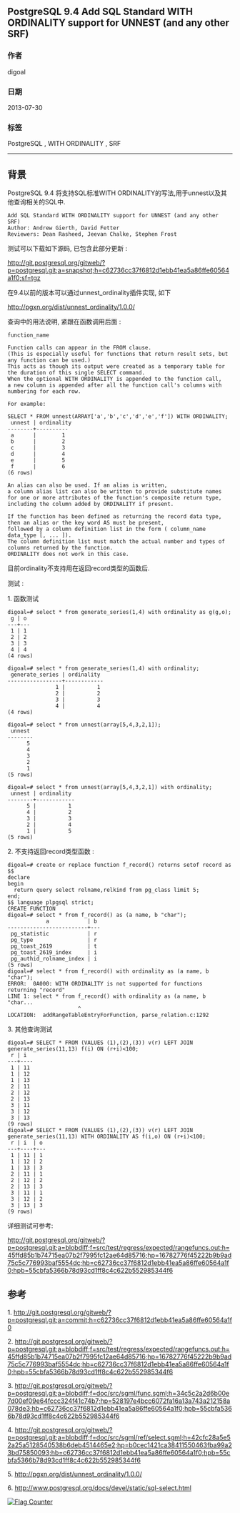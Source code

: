 ## PostgreSQL 9.4 Add SQL Standard WITH ORDINALITY support for UNNEST (and any other SRF)  
                                                            
### 作者                                                               
digoal                                                       
                                                        
### 日期                                                                                                                           
2013-07-30                                                     
                                                           
### 标签                                                        
PostgreSQL , WITH ORDINALITY , SRF     
                                                                                                                              
----                                                                                                                        
                                                                                                                                 
## 背景       
PostgreSQL 9.4 将支持SQL标准WITH ORDINALITY的写法,用于unnest以及其他查询相关的SQL中.  
  
```  
Add SQL Standard WITH ORDINALITY support for UNNEST (and any other SRF)  
Author: Andrew Gierth, David Fetter  
Reviewers: Dean Rasheed, Jeevan Chalke, Stephen Frost  
```  
  
测试可以下载如下源码, 已包含此部分更新 :   
  
http://git.postgresql.org/gitweb/?p=postgresql.git;a=snapshot;h=c62736cc37f6812d1ebb41ea5a86ffe60564a1f0;sf=tgz  
  
在9.4以前的版本可以通过unnest_ordinality插件实现, 如下  
  
http://pgxn.org/dist/unnest_ordinality/1.0.0/  
  
查询中的用法说明, 紧跟在函数调用后面 :   
  
```  
function_name  
  
Function calls can appear in the FROM clause.   
(This is especially useful for functions that return result sets, but any function can be used.)   
This acts as though its output were created as a temporary table for the duration of this single SELECT command.   
When the optional WITH ORDINALITY is appended to the function call,   
a new column is appended after all the function call's columns with numbering for each row.   
  
For example:  
  
SELECT * FROM unnest(ARRAY['a','b','c','d','e','f']) WITH ORDINALITY;  
 unnest | ordinality   
--------+----------  
 a      |        1  
 b      |        2  
 c      |        3  
 d      |        4  
 e      |        5  
 f      |        6  
(6 rows)  
  
An alias can also be used. If an alias is written,   
a column alias list can also be written to provide substitute names for one or more attributes of the function's composite return type,   
including the column added by ORDINALITY if present.  
  
If the function has been defined as returning the record data type, then an alias or the key word AS must be present,   
followed by a column definition list in the form ( column_name data_type [, ... ]).   
The column definition list must match the actual number and types of columns returned by the function.   
ORDINALITY does not work in this case.  
```  
  
目前ordinality不支持用在返回record类型的函数后.  
  
测试 :   
  
1\. 函数测试  
  
```  
digoal=# select * from generate_series(1,4) with ordinality as g(g,o);  
 g | o   
---+---  
 1 | 1  
 2 | 2  
 3 | 3  
 4 | 4  
(4 rows)  
  
digoal=# select * from generate_series(1,4) with ordinality;  
 generate_series | ordinality   
-----------------+------------  
               1 |          1  
               2 |          2  
               3 |          3  
               4 |          4  
(4 rows)  
  
digoal=# select * from unnest(array[5,4,3,2,1]);  
 unnest   
--------  
      5  
      4  
      3  
      2  
      1  
(5 rows)  
  
digoal=# select * from unnest(array[5,4,3,2,1]) with ordinality;  
 unnest | ordinality   
--------+------------  
      5 |          1  
      4 |          2  
      3 |          3  
      2 |          4  
      1 |          5  
(5 rows)  
```  
  
2\. 不支持返回record类型函数 :   
  
```  
digoal=# create or replace function f_record() returns setof record as $$            
declare  
begin  
  return query select relname,relkind from pg_class limit 5;  
end;  
$$ language plpgsql strict;  
CREATE FUNCTION  
digoal=# select * from f_record() as (a name, b "char");  
            a            | b   
-------------------------+---  
 pg_statistic            | r  
 pg_type                 | r  
 pg_toast_2619           | t  
 pg_toast_2619_index     | i  
 pg_authid_rolname_index | i  
(5 rows)  
digoal=# select * from f_record() with ordinality as (a name, b "char");  
ERROR:  0A000: WITH ORDINALITY is not supported for functions returning "record"  
LINE 1: select * from f_record() with ordinality as (a name, b "char...  
                      ^  
LOCATION:  addRangeTableEntryForFunction, parse_relation.c:1292  
```  
  
3\. 其他查询测试  
  
```  
digoal=# SELECT * FROM (VALUES (1),(2),(3)) v(r) LEFT JOIN generate_series(11,13) f(i) ON (r+i)<100;  
 r | i    
---+----  
 1 | 11  
 1 | 12  
 1 | 13  
 2 | 11  
 2 | 12  
 2 | 13  
 3 | 11  
 3 | 12  
 3 | 13  
(9 rows)  
digoal=# SELECT * FROM (VALUES (1),(2),(3)) v(r) LEFT JOIN generate_series(11,13) WITH ORDINALITY AS f(i,o) ON (r+i)<100;  
 r | i  | o   
---+----+---  
 1 | 11 | 1  
 1 | 12 | 2  
 1 | 13 | 3  
 2 | 11 | 1  
 2 | 12 | 2  
 2 | 13 | 3  
 3 | 11 | 1  
 3 | 12 | 2  
 3 | 13 | 3  
(9 rows)  
```  
  
详细测试可参考:  
  
http://git.postgresql.org/gitweb/?p=postgresql.git;a=blobdiff;f=src/test/regress/expected/rangefuncs.out;h=45ffd85b1b74715ea07b2f7995fc12ae64d85716;hp=16782776f45222b9b9ad75c5c776993baf5554dc;hb=c62736cc37f6812d1ebb41ea5a86ffe60564a1f0;hpb=55cbfa5366b78d93cd1ff8c4c622b552985344f6  
  
## 参考  
1\. http://git.postgresql.org/gitweb/?p=postgresql.git;a=commit;h=c62736cc37f6812d1ebb41ea5a86ffe60564a1f0  
  
2\. http://git.postgresql.org/gitweb/?p=postgresql.git;a=blobdiff;f=src/test/regress/expected/rangefuncs.out;h=45ffd85b1b74715ea07b2f7995fc12ae64d85716;hp=16782776f45222b9b9ad75c5c776993baf5554dc;hb=c62736cc37f6812d1ebb41ea5a86ffe60564a1f0;hpb=55cbfa5366b78d93cd1ff8c4c622b552985344f6  
  
3\. http://git.postgresql.org/gitweb/?p=postgresql.git;a=blobdiff;f=doc/src/sgml/func.sgml;h=34c5c2a2d6b00e7d00ef09e64fccc324f41c74b7;hp=528197e4bcc6072fa16a13a743a212158a078de3;hb=c62736cc37f6812d1ebb41ea5a86ffe60564a1f0;hpb=55cbfa5366b78d93cd1ff8c4c622b552985344f6  
  
4\. http://git.postgresql.org/gitweb/?p=postgresql.git;a=blobdiff;f=doc/src/sgml/ref/select.sgml;h=42cfc28a5e52a25a5128540538b6deb4514465e2;hp=b0cec1421ca38411550463fba99a23bd75850093;hb=c62736cc37f6812d1ebb41ea5a86ffe60564a1f0;hpb=55cbfa5366b78d93cd1ff8c4c622b552985344f6  
  
5\. http://pgxn.org/dist/unnest_ordinality/1.0.0/  
  
6\. http://www.postgresql.org/docs/devel/static/sql-select.html  
  
<a rel="nofollow" href="http://info.flagcounter.com/h9V1"  ><img src="http://s03.flagcounter.com/count/h9V1/bg_FFFFFF/txt_000000/border_CCCCCC/columns_2/maxflags_12/viewers_0/labels_0/pageviews_0/flags_0/"  alt="Flag Counter"  border="0"  ></a>  
  
